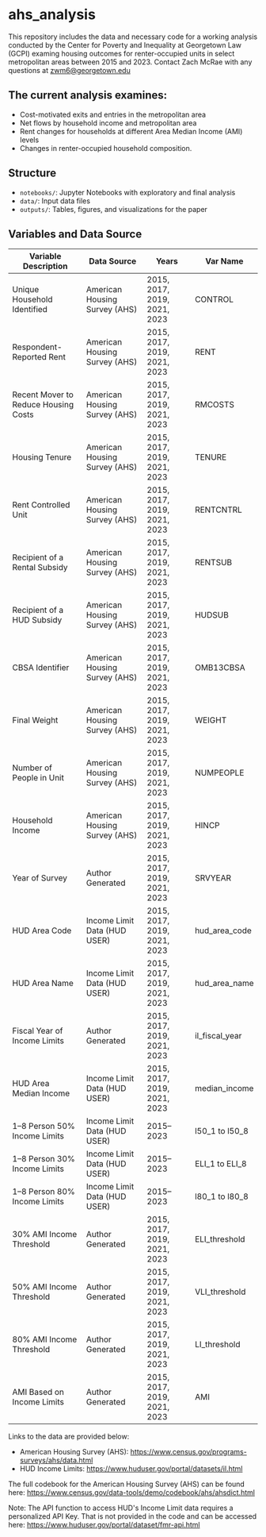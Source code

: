 # ahs_analysis
This repository includes the data and necessary code for a working analysis conducted by the Center for Poverty and Inequality at Georgetown Law (GCPI) examing housing outcomes for renter-occupied units in select metropolitan areas between 2015 and 2023. Contact Zach McRae with any questions at zwm6@georgetown.edu

## The current analysis examines:
- Cost-motivated exits and entries in the metropolitan area
- Net flows by household income and metropolitan area
- Rent changes for households at different Area Median Income (AMI) levels
- Changes in renter-occupied household composition.

## Structure
- `notebooks/`: Jupyter Notebooks with exploratory and final analysis
- `data/`: Input data files
- `outputs/`: Tables, figures, and visualizations for the paper

## Variables and Data Source
| Variable Description | Data Source                   | Years                        | Var Name       |
|----------------------|-------------------------------|------------------------------|----------------|
| Unique Household Identified | American Housing Survey (AHS)     | 2015, 2017, 2019, 2021, 2023 | CONTROL        |
| Respondent-Reported Rent | American Housing Survey (AHS)     | 2015, 2017, 2019, 2021, 2023 | RENT           |
| Recent Mover to Reduce Housing Costs | American Housing Survey (AHS)     | 2015, 2017, 2019, 2021, 2023 | RMCOSTS        |
| Housing Tenure         | American Housing Survey (AHS)     | 2015, 2017, 2019, 2021, 2023 | TENURE         |
| Rent Controlled Unit   | American Housing Survey (AHS)     | 2015, 2017, 2019, 2021, 2023 | RENTCNTRL      |
| Recipient of a Rental Subsidy | American Housing Survey (AHS)     | 2015, 2017, 2019, 2021, 2023 | RENTSUB        |
| Recipient of a HUD Subsidy | American Housing Survey (AHS)     | 2015, 2017, 2019, 2021, 2023 | HUDSUB         |
| CBSA Identifier        | American Housing Survey (AHS)     | 2015, 2017, 2019, 2021, 2023 | OMB13CBSA      |
| Final Weight           | American Housing Survey (AHS)     | 2015, 2017, 2019, 2021, 2023 | WEIGHT         |
| Number of People in Unit | American Housing Survey (AHS)     | 2015, 2017, 2019, 2021, 2023 | NUMPEOPLE      |
| Household Income       | American Housing Survey (AHS)     | 2015, 2017, 2019, 2021, 2023 | HINCP          |
| Year of Survey         | Author Generated                 | 2015, 2017, 2019, 2021, 2023 | SRVYEAR        |
| HUD Area Code          | Income Limit Data (HUD USER)     | 2015, 2017, 2019, 2021, 2023 | hud_area_code  |
| HUD Area Name          | Income Limit Data (HUD USER)     | 2015, 2017, 2019, 2021, 2023 | hud_area_name  |
| Fiscal Year of Income Limits | Author Generated             | 2015, 2017, 2019, 2021, 2023 | il_fiscal_year |
| HUD Area Median Income | Income Limit Data (HUD USER)     | 2015, 2017, 2019, 2021, 2023 | median_income  |
| 1–8 Person 50% Income Limits | Income Limit Data (HUD USER) | 2015–2023                    | l50_1 to l50_8 |
| 1–8 Person 30% Income Limits | Income Limit Data (HUD USER) | 2015–2023                    | ELI_1 to ELI_8 |
| 1–8 Person 80% Income Limits | Income Limit Data (HUD USER) | 2015–2023                    | l80_1 to l80_8 |
| 30% AMI Income Threshold | Author Generated               | 2015, 2017, 2019, 2021, 2023 | ELI_threshold  |
| 50% AMI Income Threshold | Author Generated               | 2015, 2017, 2019, 2021, 2023 | VLI_threshold  |
| 80% AMI Income Threshold | Author Generated               | 2015, 2017, 2019, 2021, 2023 | LI_threshold   |
| AMI Based on Income Limits | Author Generated             | 2015, 2017, 2019, 2021, 2023 | AMI            |

Links to the data are provided below:
- American Housing Survey (AHS): https://www.census.gov/programs-surveys/ahs/data.html
- HUD Income Limits: https://www.huduser.gov/portal/datasets/il.html

The full codebook for the American Housing Survey (AHS) can be found here: https://www.census.gov/data-tools/demo/codebook/ahs/ahsdict.html

Note: The API function to access HUD's Income Limit data requires a personalized API Key. That is not provided in the code and can be accessed here: https://www.huduser.gov/portal/dataset/fmr-api.html  

